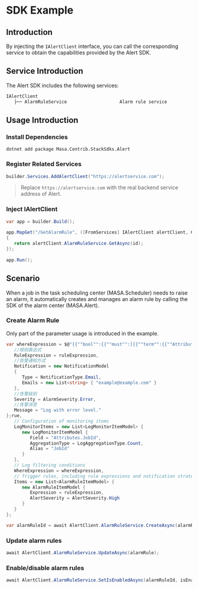 ﻿# SDK Example

## Introduction

By injecting the `IAlertClient` interface, you can call the corresponding service to obtain the capabilities provided by the Alert SDK.

## Service Introduction

The Alert SDK includes the following services:

```csharp
IAlertClient
   ├── AlarmRuleService                    Alarm rule service
```

## Usage Introduction

### Install Dependencies

``` shell terminal
dotnet add package Masa.Contrib.StackSdks.Alert
```

### Register Related Services

```csharp program.cs
builder.Services.AddAlertClient("https://alertservice.com");
```

> Replace `https://alertservice.com` with the real backend service address of Alert.

### Inject IAlertClient

```csharp program.cs
var app = builder.Build();
   
app.MapGet("/GetAlarmRule", ([FromServices] IAlertClient alertClient, Guid id) =>
{
   return alertClient.AlarmRuleService.GetAsync(id);
});
   
app.Run();
```

## Scenario

When a job in the task scheduling center (MASA.Scheduler) needs to raise an alarm, it automatically creates and manages an alarm rule by calling the SDK of the alarm center (MASA.Alert).

### Create Alarm Rule

Only part of the parameter usage is introduced in the example.

```csharp
var whereExpression = $@"{{""bool"":{{""must"":[{{""term"":{{""Attributes.Jhe true,
   //规则表达式
   RuleExpression = ruleExpression,
   //告警通知方式
   Notification = new NotificationModel
   {
      Type = NotificationType.Email,
      Emails = new List<string> { "example@example.com" }
   },
   //告警级别
   Severity = AlarmSeverity.Error,
   //告警消息
   Message = "Log with error level."
};rue,
   // Configuration of monitoring items
   LogMonitorItems = new List<LogMonitorItemModel> {
      new LogMonitorItemModel {
         Field = "Attributes.JobId",
         AggregationType = LogAggregationType.Count,
         Alias = "JobId"
      }
   },
   // Log filtering conditions
   WhereExpression = whereExpression,
   // Trigger rules, including rule expressions and notification strategies
   Items = new List<AlarmRuleItemModel> {
      new AlarmRuleItemModel {
         Expression = ruleExpression,
         AlertSeverity = AlertSeverity.High
      }
   }
};

var alarmRuleId = await AlertClient.AlarmRuleService.CreateAsync(alarmRule);
```

### Update alarm rules

```csharp
await AlertClient.AlarmRuleService.UpdateAsync(alarmRule);
```

### Enable/disable alarm rules

```csharp
await AlertClient.AlarmRuleService.SetIsEnabledAsync(alarmRuleId, isEnabled);
```